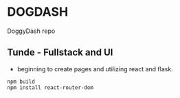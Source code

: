 # DOGDASH
DoggyDash repo
## Tunde - Fullstack and UI
- beginning to create pages and utilizing react and flask. 
```
npm build 
npm install react-router-dom
```
